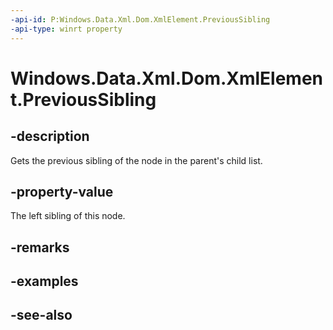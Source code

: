 ```yaml
---
-api-id: P:Windows.Data.Xml.Dom.XmlElement.PreviousSibling
-api-type: winrt property
---
```


<!-- Property syntax
public Windows.Data.Xml.Dom.IXmlNode PreviousSibling { get; }
-->

# Windows.Data.Xml.Dom.XmlElement.PreviousSibling

## -description
Gets the previous sibling of the node in the parent's child list.

## -property-value
The left sibling of this node.

## -remarks

## -examples

## -see-also
